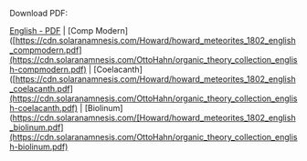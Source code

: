 Download PDF:

[English - PDF](https://cdn.solaranamnesis.com/OttoHahn/organic_theory_collection_english.pdf) | [Comp Modern]([https://cdn.solaranamnesis.com/Howard/howard_meteorites_1802_english_compmodern.pdf](https://cdn.solaranamnesis.com/OttoHahn/organic_theory_collection_english-compmodern.pdf) | [Coelacanth]([https://cdn.solaranamnesis.com/Howard/howard_meteorites_1802_english_coelacanth.pdf](https://cdn.solaranamnesis.com/OttoHahn/organic_theory_collection_english-coelacanth.pdf) | [Biolinum](https://cdn.solaranamnesis.com/[Howard/howard_meteorites_1802_english_biolinum.pdf](https://cdn.solaranamnesis.com/OttoHahn/organic_theory_collection_english-biolinum.pdf)  
